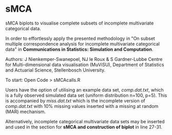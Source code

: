 # sMCA
sMCA biplots to visualise complete subsets of incomplete multivariate categorical data.

In order to effortlessly apply the presented methodology in "On subset multiple correspondence analysis for incomplete multivariate categorical data" in **Communications in Statistics: Simulation and Computation**.

Authors: J Nienkemper-Swanepoel, NJ le Roux & S Gardner-Lubbe
Centre for Multi-dimensional data visualisation (MuViSU), Department of Statistics and Actuarial Science, Stellenbosch University.

To start:
Open Code > sMCAcalls.R

Users have the option of utilising an example data set, *comp.dat.txt*, which is a fully observed simulated data set (uniform distribution n=100, p=5). This is accompanied by *miss.dat.txt* which is the incomplete version of *comp.dat.txt* with 10% missing values inserted with a missing at random (MAR) mechanism.

Alternatively, incomplete categorical multivariate data sets may be inserted and used in the section for **sMCA and construction of biplot** in line 27-31.

